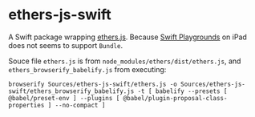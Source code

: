# ethers-js-swift

A Swift package wrapping [ethers.js](https://github.com/ethers-io/ethers.js). Because [Swift Playgrounds](https://apps.apple.com/app/id908519492) on iPad does not seems to support `Bundle`.

Souce file `ethers.js` is from `node_modules/ethers/dist/ethers.js`, and `ethers_browserify_babelify.js` from executing:

```
browserify Sources/ethers-js-swift/ethers.js -o Sources/ethers-js-swift/ethers_browserify_babelify.js -t [ babelify --presets [ @babel/preset-env ] --plugins [ @babel/plugin-proposal-class-properties ] --no-compact ]
```
